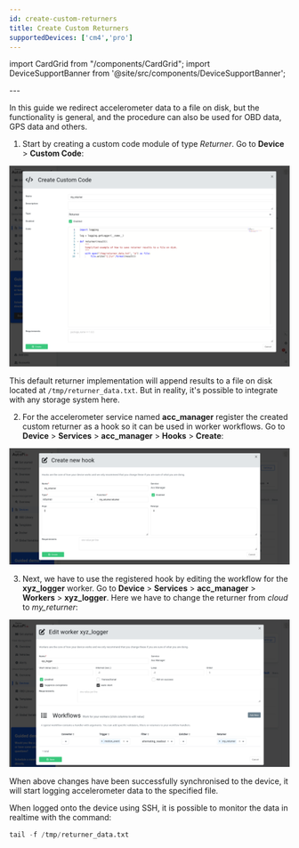 ```yaml
---
id: create-custom-returners
title: Create Custom Returners
supportedDevices: ['cm4','pro']
---
```

import CardGrid from "/components/CardGrid";
import DeviceSupportBanner from '@site/src/components/DeviceSupportBanner';

<DeviceSupportBanner supported={frontMatter.supportedDevices} />
---

In this guide we redirect accelerometer data to a file on disk, but the functionality is general,
and the procedure can also be used for OBD data, GPS data and others.

1. Start by creating a custom code module of type *Returner*. Go to **Device** > **Custom Code**:

  ![Create custom returner](/img/cloud/device_management/services/create_custom_returners/create_custom_returner.png) 

  This default returner implementation will append results to a file on disk located at
  `/tmp/returner_data.txt`. But in reality, it's possible to integrate with any storage system here.

2. For the accelerometer service named **acc_manager** register the created custom returner as a
hook so it can be used in worker workflows. Go to **Device** > **Services** > **acc_manager** >
**Hooks** > **Create**:

  ![Register custom returner hook](/img/cloud/device_management/services/create_custom_returners/register_custom_returner_hook.png) 

3. Next, we have to use the registered hook by editing the workflow for the **xyz_logger** worker.
  Go to **Device** > **Services** > **acc_manager** > **Workers** > **xyz_logger**. Here we have
  to change the returner from *cloud* to *my_returner*:

  ![Use custom returner in workflow](/img/cloud/device_management/services/create_custom_returners/use_custom_returner_in_workflow.png) 

When above changes have been successfully synchronised to the device, it will start logging
accelerometer data to the specified file.

When logged onto the device using SSH, it is possible to monitor the data in realtime with the
command:
```python 
tail -f /tmp/returner_data.txt
```
